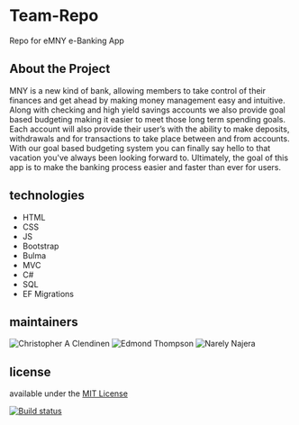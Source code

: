 # Team-Repo
Repo for eMNY e-Banking App

## About the Project
MNY is a new kind of bank, allowing members to take control of their finances and get ahead by making money management easy and intuitive.
Along with checking and high yield savings accounts we also provide goal based budgeting making it easier to meet those long term spending goals.
Each account will also provide their user’s with the ability to make deposits, withdrawals and for transactions to take place between and from accounts.
With our goal based budgeting system you can finally say hello to that vacation you've always been looking forward to.
Ultimately, the goal of this app is to make the banking process easier and faster than ever for users.


## technologies

+ HTML
+ CSS
+ JS
+ Bootstrap
+ Bulma
+ MVC
+ C#
+ SQL
+ EF Migrations

## maintainers

![Christopher A Clendinen](https://avatars1.githubusercontent.com/u/45204662?s=64&v=4)
![Edmond Thompson](https://avatars2.githubusercontent.com/u/8095689?s=64&v=4)
![Narely Najera](https://avatars0.githubusercontent.com/u/44989081?s=64&v=4)


## license

available under the [MIT License](https://github.com/ChrisAClen/Team-Repo/blob/master/LICENSE)


[![Build status](https://dev.azure.com/chrisaclendinen/eMNY/_apis/build/status/eMNY%20PipeLine)](https://dev.azure.com/chrisaclendinen/eMNY/_build/latest?definitionId=13)
